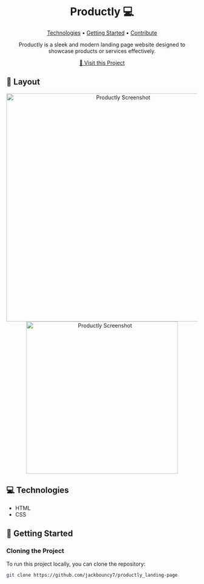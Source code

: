 <h1 align="center" style="font-weight: bold;">Productly 💻</h1>

<p align="center">
  <a href="#technologies">Technologies</a> • 
  <a href="#getting-started">Getting Started</a> • 
  <a href="#contribute">Contribute</a>
</p>

<p align="center">Productly is a sleek and modern landing page website designed to showcase products or services effectively.</p>

<p align="center">
  <a href="https://productly-iu.netlify.app/">📱 Visit this Project</a>
</p>

<h2 id="layout">🎨 Layout</h2>

<p align="center">
  <img src="https://i.ibb.co/xqfmBWZ/Screenshot-2.png" alt="Productly Screenshot" width="600px" height="600px" style="object-fit: cover;">
  <img src="https://via.placeholder.com/400x300" alt="Productly Screenshot" width="400px">
</p>

<h2 id="technologies">💻 Technologies</h2>

- HTML
- CSS

<h2 id="getting-started">🚀 Getting Started</h2>

### **Cloning the Project**

To run this project locally, you can clone the repository:

```bash
git clone https://github.com/jackbouncy7/productly_landing-page
```

